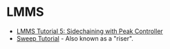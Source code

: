 # LMMS

* [LMMS Tutorial 5: Sidechaining with Peak Controller](https://www.youtube.com/watch?v=Q02AOg95Wzs)
* [Sweep Tutorial](https://www.youtube.com/watch?v=IUrGGmlLo40) - Also known as a "riser".
